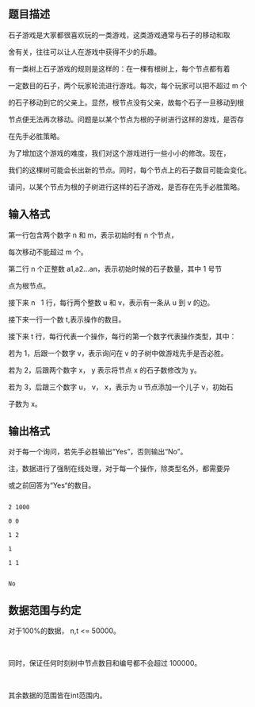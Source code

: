 ## 题目描述

<div>
 石子游戏是大家都很喜欢玩的一类游戏，这类游戏通常与石子的移动和取
</div>
<div>
 舍有关，往往可以让人在游戏中获得不少的乐趣。
</div>
<div>
 有一类树上石子游戏的规则是这样的：在一棵有根树上，每个节点都有着
</div>
<div>
 一定数目的石子，两个玩家轮流进行游戏。每次，每个玩家可以把不超过 m 个
</div>
<div>
 的石子移动到它的父亲上。显然，根节点没有父亲，故每个石子一旦移动到根
</div>
<div>
 节点便无法再次移动。问题是以某个节点为根的子树进行这样的游戏，是否存
</div>
<div>
 在先手必胜策略。
</div>
<div>
 为了增加这个游戏的难度，我们对这个游戏进行一些小小的修改。现在，
</div>
<div>
 我们的这棵树可能会长出新的节点。同时，每个节点上的石子数目可能会变化。
</div>
<div>
 请问，以某个节点为根的子树进行这样的石子游戏，是否存在先手必胜策略。
</div>
<div></div>
<p></p>

## 输入格式

<div>
 第一行包含两个数字 n 和 m，表示初始时有 n 个节点，
</div>
<div>
 每次移动不能超过 m 个。
</div>
<div>
 第二行 n 个正整数 a1,a2...an，表示初始时候的石子数量，其中 1 号节
</div>
<div>
 点为根节点。
</div>
<div>
 接下来 n   1 行，每行两个整数 u 和 v，表示有一条从 u 到 v 的边。
</div>
<div>
 接下来一行一个数 t,表示操作的数目。
</div>
<div>
 接下来 t 行，每行代表一个操作，每行的第一个数字代表操作类型，其中：
</div>
<div>
 若为 1，后跟一个数字 v，表示询问在 v 的子树中做游戏先手是否必胜。
</div>
<div>
 若为 2，后跟两个数字 x， y 表示将节点 x 的石子数修改为 y。
</div>
<div>
 若为 3，后跟三个数字 u， v， x，表示为 u 节点添加一个儿子 v，初始石
</div>
<div>
 子数为 x。
</div>
<div></div>
<p></p>

## 输出格式

<div>
 对于每一个询问，若先手必胜输出“Yes”，否则输出“No”。
</div>
<div>
 注，数据进行了强制在线处理，对于每一个操作，除类型名外，都需要异
</div>
<div>
 或之前回答为“Yes“的数目。
</div>
<div></div>
<p></p>

```input1
2 1000
0 0
1 2
1
1 1
```
```output1
No
```
## 数据范围与约定

<div>
 对于100%的数据， n,t <= 50000。
</div><br>
<div>
 同时，保证任何时刻树中节点数目和编号都不会超过 100000。
</div><br>
<div>
 其余数据的范围皆在int范围内。
</div><br>
<p></p>

